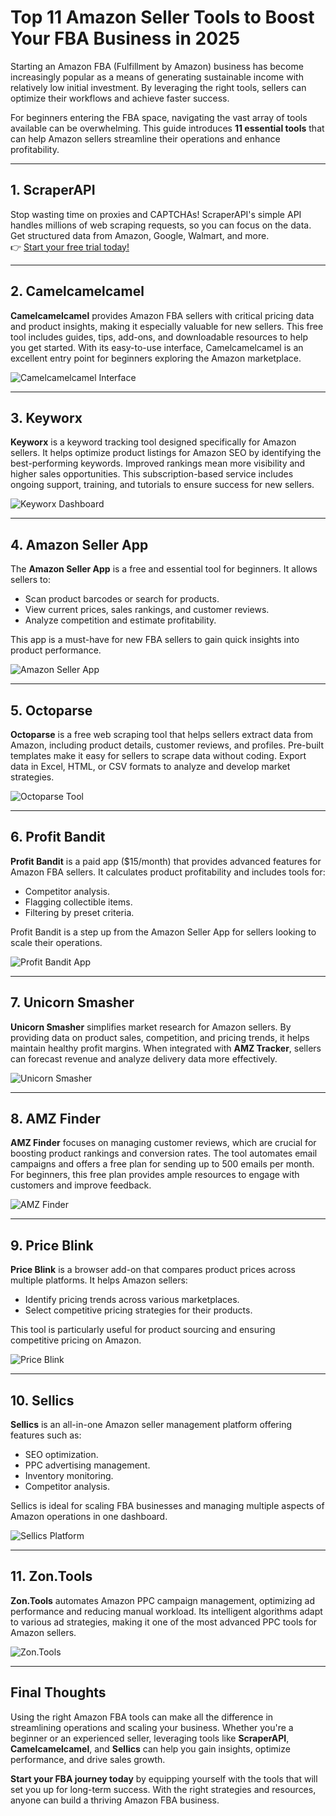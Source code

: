 # Top 11 Amazon Seller Tools to Boost Your FBA Business in 2025

Starting an Amazon FBA (Fulfillment by Amazon) business has become increasingly popular as a means of generating sustainable income with relatively low initial investment. By leveraging the right tools, sellers can optimize their workflows and achieve faster success.

For beginners entering the FBA space, navigating the vast array of tools available can be overwhelming. This guide introduces **11 essential tools** that can help Amazon sellers streamline their operations and enhance profitability.

---

## 1. ScraperAPI

Stop wasting time on proxies and CAPTCHAs! ScraperAPI's simple API handles millions of web scraping requests, so you can focus on the data. Get structured data from Amazon, Google, Walmart, and more.  
👉 [Start your free trial today!](https://bit.ly/Scraperapi)

---

## 2. Camelcamelcamel

**Camelcamelcamel** provides Amazon FBA sellers with critical pricing data and product insights, making it especially valuable for new sellers. This free tool includes guides, tips, add-ons, and downloadable resources to help you get started. With its easy-to-use interface, Camelcamelcamel is an excellent entry point for beginners exploring the Amazon marketplace.

![Camelcamelcamel Interface](https://i-blog.csdnimg.cn/blog_migrate/c5036c92e0d8cc0f66f2b0b4ddd1e8be.png)

---

## 3. Keyworx

**Keyworx** is a keyword tracking tool designed specifically for Amazon sellers. It helps optimize product listings for Amazon SEO by identifying the best-performing keywords. Improved rankings mean more visibility and higher sales opportunities. This subscription-based service includes ongoing support, training, and tutorials to ensure success for new sellers.

![Keyworx Dashboard](https://i-blog.csdnimg.cn/blog_migrate/9592a1e652f427578444bcb95b25c759.png)

---

## 4. Amazon Seller App

The **Amazon Seller App** is a free and essential tool for beginners. It allows sellers to:
- Scan product barcodes or search for products.
- View current prices, sales rankings, and customer reviews.
- Analyze competition and estimate profitability.

This app is a must-have for new FBA sellers to gain quick insights into product performance.

![Amazon Seller App](https://i-blog.csdnimg.cn/blog_migrate/b1192e9ac624cba2056795f690a14127.png)

---

## 5. Octoparse

**Octoparse** is a free web scraping tool that helps sellers extract data from Amazon, including product details, customer reviews, and profiles. Pre-built templates make it easy for sellers to scrape data without coding. Export data in Excel, HTML, or CSV formats to analyze and develop market strategies.

![Octoparse Tool](https://i-blog.csdnimg.cn/blog_migrate/2d90134ca9c523a77e8585c5de8d41e5.gif)

---

## 6. Profit Bandit

**Profit Bandit** is a paid app ($15/month) that provides advanced features for Amazon FBA sellers. It calculates product profitability and includes tools for:
- Competitor analysis.
- Flagging collectible items.
- Filtering by preset criteria.

Profit Bandit is a step up from the Amazon Seller App for sellers looking to scale their operations.

![Profit Bandit App](https://i-blog.csdnimg.cn/blog_migrate/7eddb15b59b7cc23a65e0138dc29e59f.png)

---

## 7. Unicorn Smasher

**Unicorn Smasher** simplifies market research for Amazon sellers. By providing data on product sales, competition, and pricing trends, it helps maintain healthy profit margins. When integrated with **AMZ Tracker**, sellers can forecast revenue and analyze delivery data more effectively.

![Unicorn Smasher](https://i-blog.csdnimg.cn/blog_migrate/a900b6217049328a0931b3b58de76bc6.png)

---

## 8. AMZ Finder

**AMZ Finder** focuses on managing customer reviews, which are crucial for boosting product rankings and conversion rates. The tool automates email campaigns and offers a free plan for sending up to 500 emails per month. For beginners, this free plan provides ample resources to engage with customers and improve feedback.

![AMZ Finder](https://i-blog.csdnimg.cn/blog_migrate/a616be5f2decb6edbe7032285d1990bc.png)

---

## 9. Price Blink

**Price Blink** is a browser add-on that compares product prices across multiple platforms. It helps Amazon sellers:
- Identify pricing trends across various marketplaces.
- Select competitive pricing strategies for their products.

This tool is particularly useful for product sourcing and ensuring competitive pricing on Amazon.

![Price Blink](https://i-blog.csdnimg.cn/blog_migrate/1f305728c8fd293c74c6916e39029609.png)

---

## 10. Sellics

**Sellics** is an all-in-one Amazon seller management platform offering features such as:
- SEO optimization.
- PPC advertising management.
- Inventory monitoring.
- Competitor analysis.

Sellics is ideal for scaling FBA businesses and managing multiple aspects of Amazon operations in one dashboard.

![Sellics Platform](https://i-blog.csdnimg.cn/blog_migrate/e795992899df01e0fdc8ec9289210f3f.png)

---

## 11. Zon.Tools

**Zon.Tools** automates Amazon PPC campaign management, optimizing ad performance and reducing manual workload. Its intelligent algorithms adapt to various ad strategies, making it one of the most advanced PPC tools for Amazon sellers.

![Zon.Tools](https://i-blog.csdnimg.cn/blog_migrate/960562fa5c9f0d695cd69e3cb54f8ee8.png)

---

## Final Thoughts

Using the right Amazon FBA tools can make all the difference in streamlining operations and scaling your business. Whether you're a beginner or an experienced seller, leveraging tools like **ScraperAPI**, **Camelcamelcamel**, and **Sellics** can help you gain insights, optimize performance, and drive sales growth.

**Start your FBA journey today** by equipping yourself with the tools that will set you up for long-term success. With the right strategies and resources, anyone can build a thriving Amazon FBA business.
